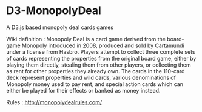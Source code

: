 # D3-MonopolyDeal
A D3.js based monopoly deal cards games

Wiki definition : Monopoly Deal is a card game derived from the board-game Monopoly introduced in 2008, produced and sold by Cartamundi under a license from Hasbro. Players attempt to collect three complete sets of cards representing the properties from the original board game, either by playing them directly, stealing them from other players, or collecting them as rent for other properties they already own. The cards in the 110-card deck represent properties and wild cards, various denominations of Monopoly money used to pay rent, and special action cards which can either be played for their effects or banked as money instead. 

Rules : http://monopolydealrules.com/
